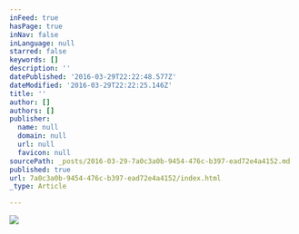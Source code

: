 ```yaml
---
inFeed: true
hasPage: true
inNav: false
inLanguage: null
starred: false
keywords: []
description: ''
datePublished: '2016-03-29T22:22:48.577Z'
dateModified: '2016-03-29T22:22:25.146Z'
title: ''
author: []
authors: []
publisher:
  name: null
  domain: null
  url: null
  favicon: null
sourcePath: _posts/2016-03-29-7a0c3a0b-9454-476c-b397-ead72e4a4152.md
published: true
url: 7a0c3a0b-9454-476c-b397-ead72e4a4152/index.html
_type: Article

---
```

![](https://the-grid-user-content.s3-us-west-2.amazonaws.com/e82d0fe6-67a9-4c7e-a48d-0c10862731b6.gif)